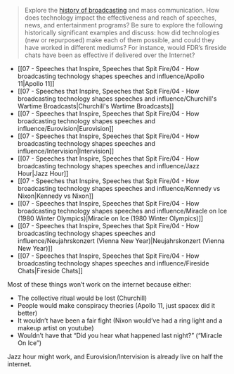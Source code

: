 > Explore the [history of broadcasting](https://medialooks.com/articles/the-evolution-of-broadcasting-from-the-airwaves-to-the-digital-age/) and mass communication. How does technology impact the effectiveness and reach of speeches, news, and entertainment programs? Be sure to explore the following historically significant examples and discuss: how did technologies (new or repurposed) make each of them possible, and could they have worked in different mediums? For instance, would FDR’s fireside chats have been as effective if delivered over the Internet?

- [[07 - Speeches that Inspire, Speeches that Spit Fire/04 - How broadcasting technology shapes speeches and influence/Apollo 11\|Apollo 11]]
- [[07 - Speeches that Inspire, Speeches that Spit Fire/04 - How broadcasting technology shapes speeches and influence/Churchill's Wartime Broadcasts\|Churchill's Wartime Broadcasts]]
- [[07 - Speeches that Inspire, Speeches that Spit Fire/04 - How broadcasting technology shapes speeches and influence/Eurovision\|Eurovision]]
- [[07 - Speeches that Inspire, Speeches that Spit Fire/04 - How broadcasting technology shapes speeches and influence/Intervision\|Intervision]]
- [[07 - Speeches that Inspire, Speeches that Spit Fire/04 - How broadcasting technology shapes speeches and influence/Jazz Hour\|Jazz Hour]]
- [[07 - Speeches that Inspire, Speeches that Spit Fire/04 - How broadcasting technology shapes speeches and influence/Kennedy vs Nixon\|Kennedy vs Nixon]]
- [[07 - Speeches that Inspire, Speeches that Spit Fire/04 - How broadcasting technology shapes speeches and influence/Miracle on Ice (1980 Winter Olympics)\|Miracle on Ice (1980 Winter Olympics)]]
- [[07 - Speeches that Inspire, Speeches that Spit Fire/04 - How broadcasting technology shapes speeches and influence/Neujahrskonzert (Vienna New Year)\|Neujahrskonzert (Vienna New Year)]]
- [[07 - Speeches that Inspire, Speeches that Spit Fire/04 - How broadcasting technology shapes speeches and influence/Fireside Chats\|Fireside Chats]]


Most of these things won’t work on the internet because either:

 - The collective ritual would be lost (Churchill)
 - People would make conspiracy theories (Apollo 11, just spacex did it better)
 - It wouldn’t have been a fair fight (Nixon would’ve had a ring light and a makeup artist on youtube)
 - Wouldn’t have that “Did you hear what happened last night?” (“Miracle On Ice”)

Jazz hour might work, and Eurovision/Intervision is already live on half the internet.
